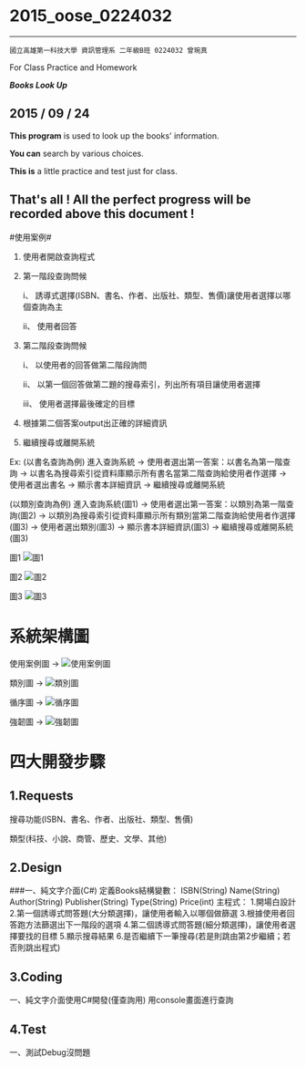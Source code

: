 # 2015_oose_0224032
****

    國立高雄第一科技大學 資訊管理系 二年級B班 0224032 曾琬真
For Class Practice and Homework

***Books Look Up***
## 2015 / 09 / 24 

**This program** is used to look up the books' information.
 
**You can** search by various choices.
 
**This is** a little practice and test just for class. 
 
## That's all ! All the perfect progress will be recorded above this document ! 

#使用案例#
1.	使用者開啟查詢程式
2.	第一階段查詢問候
 	
	i、	誘導式選擇(ISBN、書名、作者、出版社、類型、售價)讓使用者選擇以哪個查詢為主
 
	ii、	使用者回答
3.	第二階段查詢問候
 
	i、	以使用者的回答做第二階段詢問
 
	ii、	以第一個回答做第二題的搜尋索引，列出所有項目讓使用者選擇
 
	iii、	使用者選擇最後確定的目標
4.	根據第二個答案output出正確的詳細資訊
5.	繼續搜尋或離開系統

Ex:
(以書名查詢為例)
進入查詢系統 → 使用者選出第一答案：以書名為第一階查詢 → 以書名為搜尋索引從資料庫顯示所有書名當第二階查詢給使用者作選擇 → 使用者選出書名 → 顯示書本詳細資訊 → 繼續搜尋或離開系統

(以類別查詢為例)
進入查詢系統(圖1) → 使用者選出第一答案：以類別為第一階查詢(圖2) → 以類別為搜尋索引從資料庫顯示所有類別當第二階查詢給使用者作選擇(圖3) → 使用者選出類別(圖3) → 顯示書本詳細資訊(圖3) → 繼續搜尋或離開系統(圖3)
 
圖1 
![圖1](https://fbcdn-sphotos-d-a.akamaihd.net/hphotos-ak-xlf1/v/t1.0-9/12341224_883589638362557_135044168536809753_n.jpg?oh=df48394a6d3666573099c7ca667ae7e0&oe=56E1C68C&__gda__=1457147078_81f1cd257be6ba530c74a9ca916bfba9)
 
圖2 
![圖2](https://fbcdn-sphotos-e-a.akamaihd.net/hphotos-ak-xaf1/v/t1.0-9/12342698_883589628362558_3122485866310624107_n.jpg?oh=6611bc2d66a8dceff36ef24d1d6576ea&oe=56D4AB62&__gda__=1461851603_bcb22d317e96419607f0a8ae94abec25)
 
圖3 
![圖3](https://scontent-tpe1-1.xx.fbcdn.net/hphotos-xat1/v/t1.0-9/12348049_883589625029225_7037809598460606864_n.jpg?oh=b66a109b0c88a6b90cbc4734791403ed&oe=571E0072)
 
# 系統架構圖
使用案例圖 → 
![使用案例圖](https://scontent-tpe1-1.xx.fbcdn.net/hphotos-xaf1/v/t1.0-9/1909735_894968860557968_5307684955234194576_n.jpg?oh=d85b2cb159320a3ecf98294cd15ed6fe&oe=56FC0C43)
 
類別圖 → 
![類別圖](https://scontent-tpe1-1.xx.fbcdn.net/hphotos-xpf1/v/t1.0-9/1880_894968853891302_7840157290992143989_n.jpg?oh=ad60942ce9a7c7318dfbfa70e170d7a5&oe=571379ED)
 
循序圖 → 
![循序圖](https://scontent-tpe1-1.xx.fbcdn.net/hphotos-xpa1/v/t1.0-9/10612741_894968857224635_7676287432140377238_n.jpg?oh=76a2bf4cc3a9f5e3de7c43dbdd075c00&oe=5711BAB8)
 
強韌圖 → 
![強韌圖](https://scontent-tpe1-1.xx.fbcdn.net/hphotos-xaf1/v/t1.0-9/261363_894968873891300_8281483056431889195_n.jpg?oh=07d05d18cd79f54924f195fbcd36a9ff&oe=57135C04)

# 四大開發步驟 
## 1.Requests 
搜尋功能(ISBN、書名、作者、出版社、類型、售價)

類型(科技、小說、商管、歷史、文學、其他)
## 2.Design 
###一、純文字介面(C#)
    定義Books結構變數：
			ISBN(String)
			Name(String)
			Author(String)
			Publisher(String)
			Type(String)
			Price(int)
	主程式：
			1.開場白設計
			2.第一個誘導式問答題(大分類選擇)，讓使用者輸入以哪個做篩選
			3.根據使用者回答跑方法篩選出下一階段的選項
			4.第二個誘導式問答題(細分類選擇)，讓使用者選擇要找的目標
			5.顯示搜尋結果
			6.是否繼續下一筆搜尋(若是則跳由第2步繼續；若否則跳出程式)	

## 3.Coding 
一、純文字介面使用C#開發(僅查詢用)
用console畫面進行查詢

## 4.Test 
一、測試Debug沒問題

